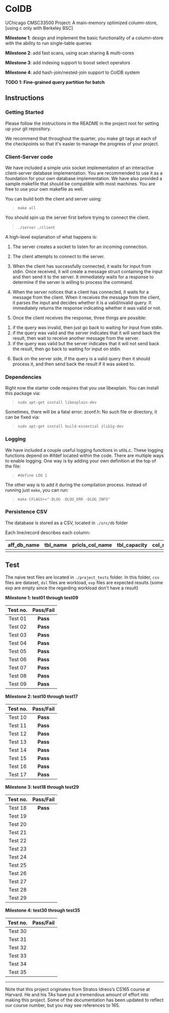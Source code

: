# ColDB #

UChicago CMSC33500 Project: A main-memory optimized column-store, [using c only with Berkeley BSC]

**Milestone 1**: design and implement the basic functionality of a column-store with the ability to run single-table queries

**Milestone 2**: add fast scans, using scan sharing & multi-cores

**Milestone 3**: add indexing support to boost select operators

**Milestone 4**: add hash-join/nested-join support to ColDB system

**TODO 1: Fine-grained query partition for batch**

## Instructions ##

### Getting Started ###

Please follow the instructions in the README in the project root for 
setting up your git repository.

We recommend that throughout the quarter, you make git tags at each of
the checkpoints so that it's easier to manage the progress of your project.

### Client-Server code ###
We have included a simple unix socket implementation of an interactive
client-server database implementation. You are recommended to use it
as a foundation for your own database implementation. We have also
provided a sample makefile that should be compatible with most machines.
You are free to use your own makefile as well.

You can build both the client and server using:

> `make all`

You should spin up the server first before trying to connect the client.

> `./server`
> `./client`

A high-level explanation of what happens is:

1. The server creates a socket to listen for an incoming connection.

2. The client attempts to connect to the server.

3. When the client has successfully connected, it waits for input from stdin.
Once received, it will create a message struct containing the input and
then send it to the server.  It immediately waits for a response to determine
if the server is willing to process the command.

4. When the server notices that a client has connected, it waits for a message
from the client.  When it receives the message from the client, it parses the
input and decides whether it is a valid/invalid query.
It immediately returns the response indicating whether it was valid or not.

5. Once the client receives the response, three things are possible:
1) if the query was invalid, then just go back to waiting for input from stdin.
2) if the query was valid and the server indicates that it will send back the
result, then wait to receive another message from the server.
3) if the query was valid but the server indicates that it will not send back
the result, then go back to waiting for input on stdin.

6. Back on the server side, if the query is a valid query then it should
process it, and then send back the result if it was asked to.

### Dependencies
Right now the starter code requires that you use libexplain. You can install this 
package via:

> `sudo apt-get install libexplain-dev`

Sometimes, there will be a fatal error: zconf.h: No such file or directory, it can be fixed via:

> `sudo apt-get install build-essential zlib1g-dev`

### Logging ###

We have included a couple useful logging functions in utils.c.
These logging functions depend on #ifdef located within the code.
There are multiple ways to enable logging. One way is by adding your own
definition at the top of the file:

> `#define LOG 1`

The other way is to add it during the compilation process. Instead of running
just `make`, you can run:

> `make CFLAGS+="-DLOG -DLOG_ERR -DLOG_INFO"`


### Persistence CSV ###

The database is stored as a CSV, located in `./src/db` folder 

Each line/record describes each column: 

| aff_db_name | tbl_name | pricls_col_name | tbl_capacity | col_name | index_type | cls_type | row_id | value | ... | row_id | value |
|---|---|---|---|---|---|---|---|---|---|---|---|
|   |   |   |   |   |   |   |   |   |   |   |   |

## Test ## 

The naive test files are located in `./project_tests` folder. In this folder, `csv` files are dataset, `dsl` files are workload, `exp` files are expected results (some exp are empty since the regarding workload don't have a result) 

**Milestone 1: test01 through test09**

| Test no. | Pass/Fail |
|:-----:|:-----:|
| Test 01 | **Pass** |
| Test 02 | **Pass** |
| Test 03 | **Pass** |
| Test 04 | **Pass** |
| Test 05 | **Pass** |
| Test 06 | **Pass** |
| Test 07 | **Pass** |
| Test 08 | **Pass** |
| Test 09 | **Pass** |

**Milestone 2: test10 through test17**

| Test no. | Pass/Fail |
|:-----:|:-----:|
| Test 10 | **Pass** |
| Test 11 | **Pass** |
| Test 12 | **Pass** |
| Test 13 | **Pass** |
| Test 14 | **Pass** |
| Test 15 | **Pass** |
| Test 16 | **Pass** |
| Test 17 | **Pass** |

**Milestone 3: test18 through test29**

| Test no. | Pass/Fail |
|:-----:|:-----:|
| Test 18 | **Pass** |
| Test 19 |  |
| Test 20 |  |
| Test 21 |  |
| Test 22 |  |
| Test 23 |  |
| Test 24 |  |
| Test 25 |  |
| Test 26 |  |
| Test 27 |  |
| Test 28 |  |
| Test 29 |  |

**Milestone 4: test30 through test35**

| Test no. | Pass/Fail |
|:-----:|:-----:|
| Test 30 |  |
| Test 31 |  |
| Test 32 |  |
| Test 33 |  |
| Test 34 |  |
| Test 35 |  |

---
Note that this project originates from Stratos Idreos’s CS165 course at Harvard. He and his TAs have put a tremendous amount of effort into making this project. Some of the documentation has been updated to reflect our course number, but you may see references to 165. 
